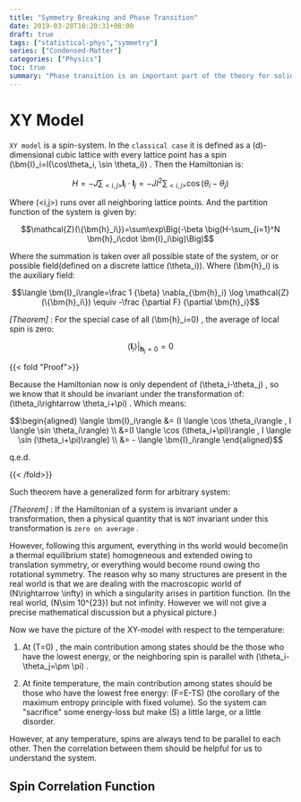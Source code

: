 ```yaml
---
title: "Symmetry Breaking and Phase Transition"
date: 2019-03-28T10:20:31+08:00
draft: true
tags: ["statistical-phys","symmetry"]
series: ["Condensed-Matter"]
categories: ["Physics"]
toc: true
summary: "Phase transition is an important part of the theory for solid state. Usually, phase transition is corresponding to some symmetry breaking, which yields the singularity of partition functions at the thermodynamics limit. We will use the language of quantum field theory to show the basic theory of the phase transition. In this note we will show a typical phase transition together with the spontaneous symmetry breaking: XY model and KT transition"
---
```


# XY Model

`XY model` is a spin-system. In the `classical case` it is defined as a \(d\)-dimensional cubic lattice with every lattice point has a spin \(\bm{I}_i=I(\cos\theta_i, \sin \theta_i)\)  .  Then the Hamiltonian is:

$$H=-J \sum_{<i,j>} \bm{I}_i \cdot \bm{I}_j=-J I^2 \sum_{<i,j>}\cos (\theta_i-\theta_j)$$

Where \(<i,j>\) runs over all neighboring lattice points. And the partition function of the system is given by:

$$\mathcal{Z}(\{\bm{h}_i\})=\sum\exp\Big(-\beta \big(H-\sum_{i=1}^N \bm{h}_i\cdot \bm{I}_i\big)\Big)$$

Where the summation is taken over all possible state of the system, or or possible field(defined on a discrete lattice \(\theta_i\)). Where \(\bm{h}_i\) is the auxiliary field:

$$\langle \bm{I}_i\rangle=\frac 1 {\beta} \nabla_{\bm{h}_i} \log \mathcal{Z}(\{\bm{h}_i\}) \equiv -\frac {\partial F} {\partial \bm{h}_i}$$

_[Theorem]_ : For the special case of all \(\bm{h}_i=0\) , the average of local spin is zero:

$$\langle \bm{I}_i\rangle \Big|_{\bm{h}_j=0} =0$$

{{< fold "Proof">}}

Because the Hamiltonian now is only dependent of \(\theta_i-\theta_j\) , so we know that it should be invariant under the transformation of: \(\theta_i\rightarrow \theta_i+\pi\) . Which means:

$$\begin{aligned}
\langle \bm{I}_i\rangle &= (I \langle \cos \theta_i\rangle , I \langle \sin \theta_i\rangle) \\
&=(I \langle \cos (\theta_i+\pi)\rangle , I \langle \sin (\theta_i+\pi)\rangle) \\
&= - \langle \bm{I}_i\rangle
\end{aligned}$$

q.e.d.

{{< /fold>}}

Such theorem have a generalized form for arbitrary system:

_[Theorem]_ : If the Hamiltonian of a system is invariant under a transformation, then a physical quantity that is `NOT` invariant under this transformation is `zero on average` .

However, following this argument, everything in ths world would become(in a thermal equilibrium state) homogeneous and extended owing to translation symmetry, or everything would become round owing tho rotational symmetry. The reason why so many structures are present in the real world is that we are dealing with the macroscopic world of \(N\rightarrow \infty\) in which a singularity arises in partition function. (In the real world, \(N\sim 10^{23}\) but not infinity. However we will not give a precise mathematical discussion but a physical picture.)

Now we have the picture of the XY-model with respect to the temperature:

1.  At \(T=0\) , the main contribution among states should be the those who have the lowest energy, or the neighboring spin is parallel with \(\theta_i-\theta_j=\pm \pi\) .

2.  At finite temperature, the main contribution among states should be those who have the lowest free energy: \(F=E-TS\) (the corollary of the maximum entropy principle with fixed volume). So the system can "sacrifice" some energy-loss but make \(S\) a little large, or a little disorder.

However, at any temperature, spins are always tend to be parallel to each other. Then the correlation between them should be helpful for us to understand the system.

## Spin Correlation Function
